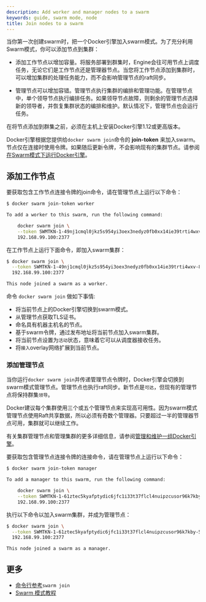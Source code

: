 ```yaml
---
description: Add worker and manager nodes to a swarm
keywords: guide, swarm mode, node
title: Join nodes to a swarm
---
```


当你第一次创建swarm时，把一个Docker引擎加入swarm模式。为了充分利用Swarm模式，你可以添加节点到集群：

* 添加工作节点以增加容量。将服务部署到群集时，Engine会往可用节点上调度任务，无论它们是工作节点还是管理器节点。当您将工作节点添加到集群时，可以增加集群的处理任务能力，而不会影响管理节点的raft同步。

* 管理节点可以增加容错。管理节点执行集群的编排和管理功能。在管理节点中，单个领导节点执行编排任务。如果领导节点故障，则剩余的管理节点选择新的领导者，并恢复集群状态的编排和维护。默认情况下，管理节点也会运行任务。

在将节点添加到群集之前，必须在主机上安装Docker引擎1.12或更高版本。

Docker引擎根据您提供给`docker swarm join`命令的 **join-token** 来加入swarm。节点仅在连接时使用令牌。如果随后更新令牌，不会影响现有的集群节点。请参阅[在Swarm模式下运行Docker引擎](swarm-mode.md＃view-the-join-command-or-update-a-swarm-join-token)。

## 添加工作节点

要获取包含工作节点连接令牌的join命令，请在管理节点上运行以下命令：

```bash
$ docker swarm join-token worker

To add a worker to this swarm, run the following command:

    docker swarm join \
    --token SWMTKN-1-49nj1cmql0jkz5s954yi3oex3nedyz0fb0xx14ie39trti4wxv-8vxv8rssmk743ojnwacrr2e7c \
    192.168.99.100:2377
```

在工作节点上运行下面命令，即加入swarm集群：

```bash
$ docker swarm join \
  --token SWMTKN-1-49nj1cmql0jkz5s954yi3oex3nedyz0fb0xx14ie39trti4wxv-8vxv8rssmk743ojnwacrr2e7c \
  192.168.99.100:2377

This node joined a swarm as a worker.
```

命令 `docker swarm join` 做如下事情:

* 将当前节点上的Docker引擎切换到swarm模式。
* 从管理节点获取TLS证书。
* 命名具有机器主机名的节点。
* 基于swarm令牌，通过发布地址将当前节点加入swarm集群。
* 将当前节点设置为`活动`状态，意味着它可以从调度器接收任务。
* 将`接入`overlay网络扩展到当前节点。

### 添加管理节点
当你运行`docker swarm join`并传递管理节点令牌时，Docker引擎会切换到swarm模式管理节点。管理节点也执行raft同步。新节点是`可达`，但现有的管理节点将保持群集`领导`。

Docker建议每个集群使用三个或五个管理节点来实现高可用性。因为swarm模式管理节点使用Raft共享数据，所以必须有奇数个管理器。只要超过一半的管理器节点可用，集群就可以继续工作。

有关集群管理节点和管理集群的更多详细信息，请参阅[管理和维护一组Docker引擎](admin_guide.md)。

要获取包含管理节点连接令牌的连接命令，请在管理节点上运行以下命令：

```bash
$ docker swarm join-token manager

To add a manager to this swarm, run the following command:

    docker swarm join \
    --token SWMTKN-1-61ztec5kyafptydic6jfc1i33t37flcl4nuipzcusor96k7kby-5vy9t8u35tuqm7vh67lrz9xp6 \
    192.168.99.100:2377
```

执行以下命令以加入swarm集群，并成为管理节点：

```bash
$ docker swarm join \
  --token SWMTKN-1-61ztec5kyafptydic6jfc1i33t37flcl4nuipzcusor96k7kby-5vy9t8u35tuqm7vh67lrz9xp6 \
  192.168.99.100:2377

This node joined a swarm as a manager.
```

## 更多

* [命令行参考](../reference/commandline/swarm_join.md)`swarm join`
* [Swarm 模式教程](swarm-tutorial/index.md)
